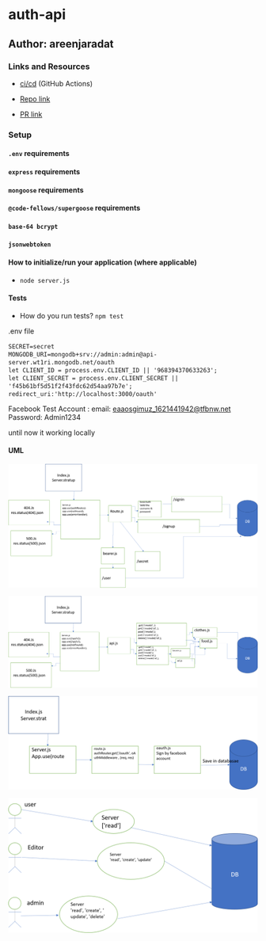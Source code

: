 # auth-api

## Author: areenjaradat

### Links and Resources

- [ci/cd](https://github.com/areenjaradat/OAuth/actions) (GitHub Actions)

- [Repo link](https://github.com/areenjaradat/OAuth)

- [PR link](https://github.com/areenjaradat/OAuth/pulls)

### Setup

#### `.env` requirements

#### `express` requirements

#### `mongoose` requirements

#### `@code-fellows/supergoose` requirements

#### `base-64 bcrypt`

#### `jsonwebtoken`

#### How to initialize/run your application (where applicable)

- `node server.js`

#### Tests

- How do you run tests?
   `npm test`

.env file

```PORT=3000
SECRET=secret
MONGODB_URI=mongodb+srv://admin:admin@api-server.wt1ri.mongodb.net/oauth
let CLIENT_ID = process.env.CLIENT_ID || '968394370633263';
let CLIENT_SECRET = process.env.CLIENT_SECRET || 'f45b61bf5d51f2f43fdc62d54aa97b7e';
redirect_uri:'http://localhost:3000/oauth'
```

Facebook Test Account :
 email: eaaosgimuz_1621441942@tfbnw.net
 Password: Admin1234

 until now it working locally

#### UML

![uml](assest/uml7.png)

![uml](assest/uml8.png)

![uml](assest/oauth.png)

![uml](assest/wrrc8.png)
